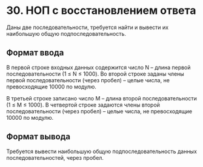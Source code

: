 # 30. НОП с восстановлением ответа

Даны две последовательности, требуется найти и вывести их наибольшую общую подпоследовательность.


## Формат ввода

В первой строке входных данных содержится число N – длина первой последовательности (1 ≤ N ≤ 1000). Во второй строке заданы члены первой последовательности (через пробел) – целые числа, не превосходящие 10000 по модулю.

В третьей строке записано число M – длина второй последовательности (1 ≤ M ≤ 1000). В четвертой строке задаются члены второй последовательности (через пробел) – целые числа, не превосходящие 10000 по модулю.


## Формат вывода

Требуется вывести наибольшую общую подпоследовательность данных последовательностей, через пробел. 
